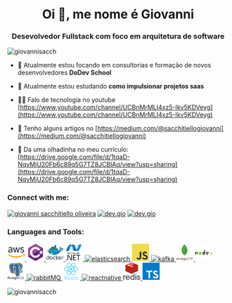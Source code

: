 <h1 align="center">Oi 👋, me nome é Giovanni</h1>
<h3 align="center">Desevolvedor Fullstack com foco em arquitetura de software</h3>

<p align="left"> <img src="https://komarev.com/ghpvc/?username=giovannisacch&label=Profile%20views&color=0e75b6&style=flat" alt="giovannisacch" /> </p>

- 🔭 Atualmente estou focando em consultorias e formação de novos desenvolvedores **DoDev School**

- 🌱 Atualmente estou estudando **como impulsionar projetos saas**

- 👨‍💻 Falo de tecnologia no youtube [https://www.youtube.com/channel/UCBnMrMLI4xz5-Ikv5KDVeyg](https://www.youtube.com/channel/UCBnMrMLI4xz5-Ikv5KDVeyg)

- 📝 Tenho alguns artigos no [https://medium.com/@sacchitiellogiovanni](https://medium.com/@sacchitiellogiovanni)

- 📄 Da uma olhadinha no meu currículo: [https://drive.google.com/file/d/1tqaD-NqvMiU20Fb6c89q5G7TZ8JCBlAq/view?usp=sharing](https://drive.google.com/file/d/1tqaD-NqvMiU20Fb6c89q5G7TZ8JCBlAq/view?usp=sharing)

<h3 align="left">Connect with me:</h3>
<p align="left">
<a href="https://linkedin.com/in/giovanni-sacchitiello/" target="blank"><img align="center" src="https://raw.githubusercontent.com/rahuldkjain/github-profile-readme-generator/master/src/images/icons/Social/linked-in-alt.svg" alt="giovanni sacchitiello oliveira" height="30" width="40" /></a>
<a href="https://instagram.com/dev.gio" target="blank"><img align="center" src="https://raw.githubusercontent.com/rahuldkjain/github-profile-readme-generator/master/src/images/icons/Social/instagram.svg" alt="dev.gio" height="30" width="40" /></a>
<a href="https://www.youtube.com/c/dev.gio" target="blank"><img align="center" src="https://raw.githubusercontent.com/rahuldkjain/github-profile-readme-generator/master/src/images/icons/Social/youtube.svg" alt="dev.gio" height="30" width="40" /></a>
</p>

<h3 align="left">Languages and Tools:</h3>
<p align="left"> <a href="https://aws.amazon.com" target="_blank" rel="noreferrer"> <img src="https://raw.githubusercontent.com/devicons/devicon/master/icons/amazonwebservices/amazonwebservices-original-wordmark.svg" alt="aws" width="40" height="40"/> </a> <a href="https://www.w3schools.com/cs/" target="_blank" rel="noreferrer"> <img src="https://raw.githubusercontent.com/devicons/devicon/master/icons/csharp/csharp-original.svg" alt="csharp" width="40" height="40"/> </a> <a href="https://www.docker.com/" target="_blank" rel="noreferrer"> <img src="https://raw.githubusercontent.com/devicons/devicon/master/icons/docker/docker-original-wordmark.svg" alt="docker" width="40" height="40"/> </a> <a href="https://dotnet.microsoft.com/" target="_blank" rel="noreferrer"> <img src="https://raw.githubusercontent.com/devicons/devicon/master/icons/dot-net/dot-net-original-wordmark.svg" alt="dotnet" width="40" height="40"/> </a> <a href="https://www.elastic.co" target="_blank" rel="noreferrer"> <img src="https://www.vectorlogo.zone/logos/elastic/elastic-icon.svg" alt="elasticsearch" width="40" height="40"/> </a> <a href="https://developer.mozilla.org/en-US/docs/Web/JavaScript" target="_blank" rel="noreferrer"> <img src="https://raw.githubusercontent.com/devicons/devicon/master/icons/javascript/javascript-original.svg" alt="javascript" width="40" height="40"/> </a> <a href="https://kafka.apache.org/" target="_blank" rel="noreferrer"> <img src="https://www.vectorlogo.zone/logos/apache_kafka/apache_kafka-icon.svg" alt="kafka" width="40" height="40"/> </a> <a href="https://www.mongodb.com/" target="_blank" rel="noreferrer"> <img src="https://raw.githubusercontent.com/devicons/devicon/master/icons/mongodb/mongodb-original-wordmark.svg" alt="mongodb" width="40" height="40"/> </a> <a href="https://nodejs.org" target="_blank" rel="noreferrer"> <img src="https://raw.githubusercontent.com/devicons/devicon/master/icons/nodejs/nodejs-original-wordmark.svg" alt="nodejs" width="40" height="40"/> </a> <a href="https://www.postgresql.org" target="_blank" rel="noreferrer"> <img src="https://raw.githubusercontent.com/devicons/devicon/master/icons/postgresql/postgresql-original-wordmark.svg" alt="postgresql" width="40" height="40"/> </a> <a href="https://www.rabbitmq.com" target="_blank" rel="noreferrer"> <img src="https://www.vectorlogo.zone/logos/rabbitmq/rabbitmq-icon.svg" alt="rabbitMQ" width="40" height="40"/> </a> <a href="https://reactjs.org/" target="_blank" rel="noreferrer"> <img src="https://raw.githubusercontent.com/devicons/devicon/master/icons/react/react-original-wordmark.svg" alt="react" width="40" height="40"/> </a> <a href="https://reactnative.dev/" target="_blank" rel="noreferrer"> <img src="https://reactnative.dev/img/header_logo.svg" alt="reactnative" width="40" height="40"/> </a> <a href="https://redis.io" target="_blank" rel="noreferrer"> <img src="https://raw.githubusercontent.com/devicons/devicon/master/icons/redis/redis-original-wordmark.svg" alt="redis" width="40" height="40"/> </a> <a href="https://www.typescriptlang.org/" target="_blank" rel="noreferrer"> <img src="https://raw.githubusercontent.com/devicons/devicon/master/icons/typescript/typescript-original.svg" alt="typescript" width="40" height="40"/> </a> </p>

<p><img align="center" src="https://github-readme-stats.vercel.app/api/top-langs?username=giovannisacch&show_icons=true&locale=en&layout=compact" alt="giovannisacch" /></p>

